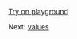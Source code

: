[Try on playground](https://onecompiler.com/ruby/3yh7dhbz9)

Next: [values](/2022/11/01/range.html)
